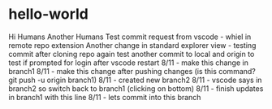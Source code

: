# hello-world
Hi Humans
Another Humans
Test commit request from vscode - whiel in remote repo extension
Another change in standard explorer view - testing commit after cloning repo again
test another commit to local and origin to test if prompted for login after vscode restart
8/11 - make this change in branch1
8/11 - make this change after pushing changes (is this command? git push -u origin branch1)
8/11 - created new branch2
8/11 - vscode says in branch2 so switch back to branch1 (clicking on bottom)
8/11 - finish updates in branch1 with this line
8/11 - lets commit into this branch